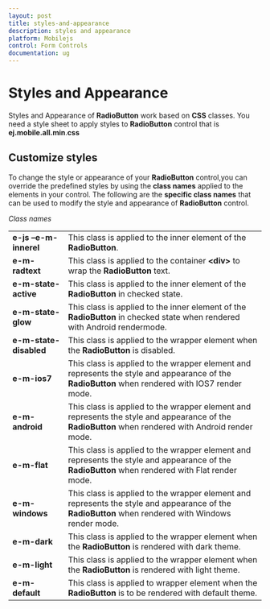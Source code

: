 ```yaml
---
layout: post
title: styles-and-appearance
description: styles and appearance
platform: Mobilejs
control: Form Controls
documentation: ug
---
```


# Styles and Appearance

Styles and Appearance of **RadioButton** work based on **CSS** classes. You need a style sheet to apply styles to **RadioButton** control that is **ej.mobile.all.min**.**css**

## Customize styles

To change the style or appearance of your **RadioButton** control,you can override the predefined styles by using the **class names** applied to the elements in your control. The following are the **specific class names** that can be used to modify the style and appearance of **RadioButton** control.

_Class names_

<table>
<tr>
<td>
<b>e-js –e-m-innerel</b></td><td>
This class is applied to the inner element of the <b>RadioButton</b>.</td></tr>
<tr>
<td>
<b>e-m-radtext</b></td><td>
This class is applied to the container <b>&lt;div&gt;</b> to wrap the <b>RadioButton</b> text.</td></tr>
<tr>
<td>
<b>e-m-state-active</b></td><td>
This class is applied to the inner element of the <b>RadioButton</b> in checked state.</td></tr>
<tr>
<td>
<b>e-m-state-glow</b></td><td>
This class is applied to the inner element of the <b>RadioButton</b> in checked state when rendered with Android rendermode.</td></tr>
<tr>
<td>
<b>e-m-state-disabled</b></td><td>
This<b> </b>class is applied to the wrapper element when the <b>RadioButton</b> is disabled.</td></tr>
<tr>
<td>
<b>e-m-ios7</b></td><td>
This class is applied to the wrapper element and represents the style and appearance of the <b>RadioButton</b> when rendered with IOS7 render mode.</td></tr>
<tr>
<td>
<b>e-m-android</b></td><td>
This class is applied to the wrapper element and represents the style and appearance of the <b>RadioButton</b> when rendered with Android render mode.</td></tr>
<tr>
<td>
<b>e-m-flat</b></td><td>
This class is applied to the wrapper element and represents the style and appearance of the <b>RadioButton</b> when rendered with Flat render mode.</td></tr>
<tr>
<td>
<b>e-m-windows</b></td><td>
This class is applied to the wrapper element and represents the style and appearance of the <b>RadioButton</b> when rendered with Windows render mode.</td></tr>
<tr>
<td>
<b>e-m-dark</b></td><td>
This class is applied to the wrapper element when the <b>RadioButton</b> is rendered with dark theme.</td></tr>
<tr>
<td>
<b>e-m-light</b></td><td>
This class is applied to the wrapper element when the <b>RadioButton</b> is rendered with light theme.</td></tr>
<tr>
<td>
<b>e-m-default</b></td><td>
This<b> </b>class is applied to wrapper element when the <b>RadioButton</b> is to be rendered with default theme.</td></tr>
</table>


